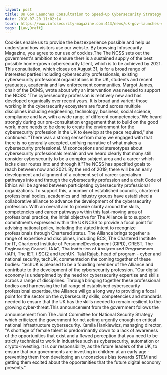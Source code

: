 ```yaml
---
layout: post
title: UK Gov Launches Consultation to Speed-Up Cybersecurity Strategy
date: 2018-07-20 11:02:14
tourl: https://www.infosecurity-magazine.com:443/news/uk-gov-launches-consultation-for/
tags: [Law,Draft]
---
```

Cookies enable us to provide the best experience possible and help us understand how visitors use our website. By browsing Infosecurity Magazine, you agree to our use of cookies.The The NCSS sets out the government's ambition to ensure there is a sustained supply of the best possible home-grown cybersecurity talent, which is to be achieved by 2021. This consultation, which closes on August 31, is for a broad range of interested parties including cybersecurity professionals, existing cybersecurity professional organizations in the UK, students and recent graduates, academia and law enforcement communities. Margot James, chair of the DCMS, wrote about why an intervention was needed to support the NCSS: "The cybersecurity profession is relatively new and has developed organically over recent years. It is broad and varied; those working in the cybersecurity ecosystem are found across multiple disciplines including engineering, technology, business, social science, compliance and law, with a wide range of different competencies."We heard strongly during our pre-consultation engagement that to build on the good work, more needs to be done to create the environment for the cybersecurity profession in the UK to develop at the pace required," she continued. "There was a strong sense from many we engaged with that there is no generally accepted, unifying narrative of what makes a cybersecurity professional. Misconceptions and stereotypes about cybersecurity professionals remain and we heard clearly that many still consider cybersecurity to be a complex subject area and a career which lacks clear routes into and through it."The NCSS has specified goals to reach between now and 2021. By the end of 2019, there will be an early development and alignment of a coherent set of career specialism pathways into and through the cybersecurity profession and a draft Code of Ethics will be agreed between participating cybersecurity professional organizations. To support this, a number of established councils, chartered professional bodies, academics and industry groups have established a collaborative alliance to advance the development of the cybersecurity profession. With an overall aim to provide clarity around the skills, competencies and career pathways within this fast-moving area of professional practice, the initial objective for The Alliance is to support commitments expressed within the UK NCSS to provide a focal point for advising national policy, including the stated intent to recognize professionals through Chartered status. The Alliance brings together a range of expertise and disciplines, including BCS, The Chartered Institute for IT, Chartered Institute of PersonnelDevelopment (CIPD), CREST, The Engineering Council, IAAC, The Institution of Analysts and Programmers (IAP), The IET, (ISC)2 and techUK. Talal Rajab, head of program - cyber and national security, techUK, commented on the coming together of these bodies: "techUK is pleased to be a founding member of the Alliance and contribute to the development of the cybersecurity profession. "Our digital economy is underpinned by the need for cybersecurity expertise and skills across a range of disciplines. Through bringing together these professional bodies and harnessing the full range of established cybersecurity professional expertise, the Alliance will go a long way to providing a focal point for the sector on the cybersecurity skills, competencies and standards needed to ensure that the UK has the skills needed to remain resilient to the growing cyber-threat.This announcement from the government follows the announcement from The Joint Committee for National Security Strategy which criticized the government for not acting urgently enough on critical national infrastructure cybersecurity. Kamila Hankiewicz, managing director, "A shortage of female talent is predominantly down to a lack of awareness of the opportunities that exist and a flawed perception that you need to be strictly technical to work in industries such as cybersecurity, automation or crypto-investing. It is our responsibility, as the future leaders of the UK, to ensure that our governments are investing in children at an early age - preventing them from developing an unconscious bias towards STEM and getting them excited about the opportunities that the future digital economy presents."